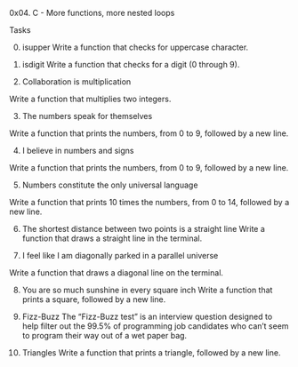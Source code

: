 0x04. C - More functions, more nested loops

Tasks

0. isupper
Write a function that checks for uppercase character.

1. isdigit
Write a function that checks for a digit (0 through 9).

2. Collaboration is multiplication

Write a function that multiplies two integers.

3. The numbers speak for themselves

Write a function that prints the numbers, from 0 to 9, followed by a new line.

4. I believe in numbers and signs

Write a function that prints the numbers, from 0 to 9, followed by a new line.

5. Numbers constitute the only universal language

Write a function that prints 10 times the numbers, from 0 to 14, followed by a new line.

6. The shortest distance between two points is a straight line
Write a function that draws a straight line in the terminal.

7. I feel like I am diagonally parked in a parallel universe

Write a function that draws a diagonal line on the terminal.

8. You are so much sunshine in every square inch
Write a function that prints a square, followed by a new line.

9. Fizz-Buzz
The “Fizz-Buzz test” is an interview question designed to help filter out the 99.5% of programming job candidates who can’t seem to program their way out of a wet paper bag.
10. Triangles
Write a function that prints a triangle, followed by a new line.

